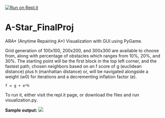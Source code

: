 [![Run on Repl.it](https://repl.it/badge/github/jeremiahbaclig/A-Star_FinalProj)](https://repl.it/github/jeremiahbaclig/A-Star_FinalProj)

# A-Star_FinalProj
ARA* (Anytime Repairing A*) Visualization with GUI using PyGame.

Grid generation of 100x100, 200x200, and 300x300 are available to choose from, along with percentage of obstacles which ranges from 10%, 20%, and 30%. 
The starting point will be the first block in the top left corner, and the fastest path, chosen neighbors based on an f score of g (euclidean distance) 
plus h (manhattan distance) or, will be navigated alongside a weight (w0) for iterations and a decrementing inflation factor (e). 

``` f = g + e*h ```

To run it, either visit the repl.it page, or download the files and run visualization.py.

**Sample output:** ![](ARAstar_Baclig.gif)
